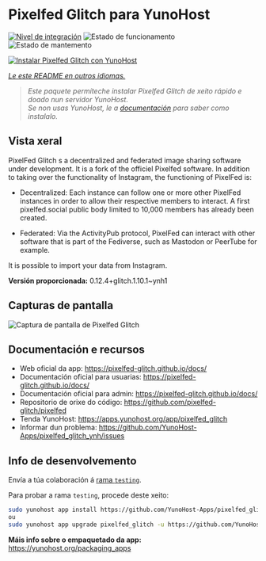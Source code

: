 <!--
NOTA: Este README foi creado automáticamente por <https://github.com/YunoHost/apps/tree/master/tools/readme_generator>
NON debe editarse manualmente.
-->

# Pixelfed Glitch para YunoHost

[![Nivel de integración](https://apps.yunohost.org/badge/integration/pixelfed_glitch)](https://ci-apps.yunohost.org/ci/apps/pixelfed_glitch/)
![Estado de funcionamento](https://apps.yunohost.org/badge/state/pixelfed_glitch)
![Estado de mantemento](https://apps.yunohost.org/badge/maintained/pixelfed_glitch)

[![Instalar Pixelfed Glitch con YunoHost](https://install-app.yunohost.org/install-with-yunohost.svg)](https://install-app.yunohost.org/?app=pixelfed_glitch)

*[Le este README en outros idiomas.](./ALL_README.md)*

> *Este paquete permíteche instalar Pixelfed Glitch de xeito rápido e doado nun servidor YunoHost.*  
> *Se non usas YunoHost, le a [documentación](https://yunohost.org/install) para saber como instalalo.*

## Vista xeral

PixelFed Glitch s a decentralized and federated image sharing software under development. It is a fork of the officiel Pixelfed software.
In addition to taking over the functionality of Instagram, the functioning of PixelFed is:

* Decentralized: Each instance can follow one or more other PixelFed instances in order to allow their respective members to interact. A first pixelfed.social public body limited to 10,000 members has already been created.

* Federated: Via the ActivityPub protocol, PixelFed can interact with other software that is part of the Fediverse, such as Mastodon or PeerTube for example.

It is possible to import your data from Instagram.


**Versión proporcionada:** 0.12.4+glitch.1.10.1~ynh1

## Capturas de pantalla

![Captura de pantalla de Pixelfed Glitch](./doc/screenshots/screenshot.png)

## Documentación e recursos

- Web oficial da app: <https://pixelfed-glitch.github.io/docs/>
- Documentación oficial para usuarias: <https://pixelfed-glitch.github.io/docs/>
- Documentación oficial para admin: <https://pixelfed-glitch.github.io/docs/>
- Repositorio de orixe do código: <https://github.com/pixelfed-glitch/pixelfed>
- Tenda YunoHost: <https://apps.yunohost.org/app/pixelfed_glitch>
- Informar dun problema: <https://github.com/YunoHost-Apps/pixelfed_glitch_ynh/issues>

## Info de desenvolvemento

Envía a túa colaboración á [rama `testing`](https://github.com/YunoHost-Apps/pixelfed_glitch_ynh/tree/testing).

Para probar a rama `testing`, procede deste xeito:

```bash
sudo yunohost app install https://github.com/YunoHost-Apps/pixelfed_glitch_ynh/tree/testing --debug
ou
sudo yunohost app upgrade pixelfed_glitch -u https://github.com/YunoHost-Apps/pixelfed_glitch_ynh/tree/testing --debug
```

**Máis info sobre o empaquetado da app:** <https://yunohost.org/packaging_apps>
